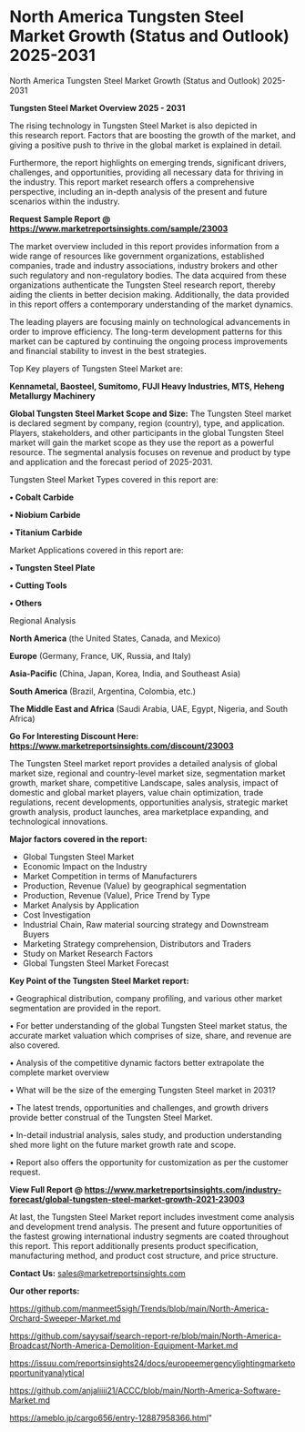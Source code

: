 # North America Tungsten Steel Market Growth (Status and Outlook) 2025-2031
North America Tungsten Steel Market Growth (Status and Outlook) 2025-2031

<Strong> Tungsten Steel Market Overview 2025 - 2031</strong>

The rising technology in Tungsten Steel Market is also depicted in this research report. Factors that are boosting the growth of the market, and giving a positive push to thrive in the global market is explained in detail.

Furthermore, the report highlights on emerging trends, significant drivers, challenges, and opportunities, providing all necessary data for thriving in the industry. This report market research offers a comprehensive perspective, including an in-depth analysis of the present and future scenarios within the industry.

<strong>Request Sample Report @ <a href=https://www.marketreportsinsights.com/sample/23003>https://www.marketreportsinsights.com/sample/23003</a></strong>

The market overview included in this report provides information from a wide range of resources like government organizations, established companies, trade and industry associations, industry brokers and other such regulatory and non-regulatory bodies. The data acquired from these organizations authenticate the Tungsten Steel research report, thereby aiding the clients in better decision making. Additionally, the data provided in this report offers a contemporary understanding of the market dynamics.

The leading players are focusing mainly on technological advancements in order to improve efficiency. The long-term development patterns for this market can be captured by continuing the ongoing process improvements and financial stability to invest in the best strategies.

Top Key players of Tungsten Steel Market are:

<strong>Kennametal, Baosteel, Sumitomo, FUJI Heavy Industries, MTS, Heheng Metallurgy Machinery</strong>

<strong><b>Global Tungsten Steel Market Scope and Size:</b></strong>
The Tungsten Steel market is declared segment by company, region (country), type, and application. Players, stakeholders, and other participants in the global Tungsten Steel market will gain the market scope as they use the report as a powerful resource. The segmental analysis focuses on revenue and product by type and application and the forecast period of 2025-2031.

Tungsten Steel Market Types covered in this report are:

<strong>• Cobalt Carbide

• Niobium Carbide

• Titanium Carbide</strong>

Market Applications covered in this report are:

<strong>• Tungsten Steel Plate

• Cutting Tools

• Others</strong> 

Regional Analysis

<strong>North America</strong> (the United States, Canada, and Mexico)

<strong>Europe</strong> (Germany, France, UK, Russia, and Italy)

<strong>Asia-Pacific</strong> (China, Japan, Korea, India, and Southeast Asia)

<strong>South America</strong> (Brazil, Argentina, Colombia, etc.)

<strong>The Middle East and Africa</strong> (Saudi Arabia, UAE, Egypt, Nigeria, and South Africa)

<strong>Go For Interesting Discount Here: <a href=https://www.marketreportsinsights.com/discount/23003>https://www.marketreportsinsights.com/discount/23003</a></strong>

The Tungsten Steel market report provides a detailed analysis of global market size, regional and country-level market size, segmentation market growth, market share, competitive Landscape, sales analysis, impact of domestic and global market players, value chain optimization, trade regulations, recent developments, opportunities analysis, strategic market growth analysis, product launches, area marketplace expanding, and technological innovations.

<strong><b>Major factors covered in the report:</b></strong>
<ul>
  <li>Global Tungsten Steel Market </li>
  <li>Economic Impact on the Industry</li>
  <li>Market Competition in terms of Manufacturers</li>
  <li>Production, Revenue (Value) by geographical segmentation</li>
  <li>Production, Revenue (Value), Price Trend by Type</li>
  <li>Market Analysis by Application</li>
  <li>Cost Investigation</li>
  <li>Industrial Chain, Raw material sourcing strategy and Downstream Buyers</li>
  <li>Marketing Strategy comprehension, Distributors and Traders</li>
  <li>Study on Market Research Factors</li>
  <li>Global Tungsten Steel Market Forecast</li>
</ul>

<strong><b>Key Point of the Tungsten Steel Market report:</b></strong>

• Geographical distribution, company profiling, and various other market segmentation are provided in the report.

• For better understanding of the global Tungsten Steel market status, the accurate market valuation which comprises of size, share, and revenue are also covered.

• Analysis of the competitive dynamic factors better extrapolate the complete market overview

• What will be the size of the emerging Tungsten Steel market in 2031?

• The latest trends, opportunities and challenges, and growth drivers provide better construal of the Tungsten Steel Market.

• In-detail industrial analysis, sales study, and production understanding shed more light on the future market growth rate and scope.

• Report also offers the opportunity for customization as per the customer request.

<strong><b>View Full Report @ <a href=https://www.marketreportsinsights.com/industry-forecast/global-tungsten-steel-market-growth-2021-23003>https://www.marketreportsinsights.com/industry-forecast/global-tungsten-steel-market-growth-2021-23003</a></b></strong>


At last, the Tungsten Steel Market report includes investment come analysis and development trend analysis. The present and future opportunities of the fastest growing international industry segments are coated throughout this report. This report additionally presents product specification, manufacturing method, and product cost structure, and price structure.

<strong>Contact Us:</strong>
sales@marketreportsinsights.com

<strong>Our other reports:</strong>

<a href=https://github.com/manmeet5sigh/Trends/blob/main/North-America-Orchard-Sweeper-Market.md>https://github.com/manmeet5sigh/Trends/blob/main/North-America-Orchard-Sweeper-Market.md</a>

<a href=https://github.com/sayysaif/search-report-re/blob/main/North-America-Broadcast/North-America-Demolition-Equipment-Market.md>https://github.com/sayysaif/search-report-re/blob/main/North-America-Broadcast/North-America-Demolition-Equipment-Market.md</a>

<a href=https://issuu.com/reportsinsights24/docs/europeemergencylightingmarketopportunityanalytical>https://issuu.com/reportsinsights24/docs/europeemergencylightingmarketopportunityanalytical</a>

<a href=https://github.com/anjaliiii21/ACCC/blob/main/North-America-Software-Market.md>https://github.com/anjaliiii21/ACCC/blob/main/North-America-Software-Market.md</a>

<a href=https://ameblo.jp/cargo656/entry-12887958366.html>https://ameblo.jp/cargo656/entry-12887958366.html</a>"

